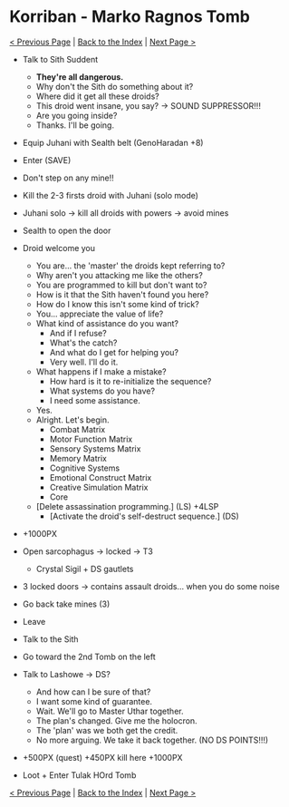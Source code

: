 # Korriban - Marko Ragnos Tomb

[< Previous Page](083_Korriban.md)
| [Back to the Index](./000_Index.md)
| [Next Page >](./085_Korriban.md)


- Talk to Sith Suddent
    - **They're all dangerous.**
    - Why don't the Sith do something about it?
    - Where did it get all these droids?
    - This droid went insane, you say? -> SOUND SUPPRESSOR!!!
    - Are you going inside?
    - Thanks. I'll be going.
- Equip Juhani with Sealth belt (GenoHaradan +8)
- Enter (SAVE)
- Don't step on any mine!!
- Kill the 2-3 firsts droid with Juhani (solo mode)
- Juhani solo -> kill all droids with powers -> avoid mines
- Sealth to open the door
- Droid welcome you
    - You are... the 'master' the droids kept referring to?
    - Why aren't you attacking me like the others?
    - You are programmed to kill but don't want to?
    - How is it that the Sith haven't found you here?
    - How do I know this isn't some kind of trick?
    - You... appreciate the value of life?
    - What kind of assistance do you want?
        - And if I refuse?
        - What's the catch?
        - And what do I get for helping you?
        - Very well. I'll do it.
    - What happens if I make a mistake?
        - How hard is it to re-initialize the sequence?
        - What systems do you have?
        - I need some assistance.
    - Yes.
    - Alright. Let's begin.
        - Combat Matrix
        - Motor Function Matrix
        - Sensory Systems Matrix
        - Memory Matrix
        - Cognitive Systems
        - Emotional Construct Matrix
        - Creative Simulation Matrix
        - Core
    - [Delete assassination programming.] (LS) +4LSP
        - [Activate the droid's self-destruct sequence.] (DS)
- +1000PX
- Open sarcophagus -> locked -> T3
    - Crystal Sigil + DS gautlets
- 3 locked doors -> contains assault droids... when you do some noise
- Go back take mines (3)
- Leave
- Talk to the Sith



- Go toward the 2nd Tomb on the left
- Talk to Lashowe -> DS?
    - And how can I be sure of that?
    - I want some kind of guarantee.
    - Wait. We'll go to Master Uthar together.
    - The plan's changed. Give me the holocron.
    - The 'plan' was we both get the credit.
    - No more arguing. We take it back together. (NO DS POINTS!!!)
- +500PX (quest) +450PX kill here +1000PX
- Loot + Enter Tulak HOrd Tomb

[< Previous Page](083_Korriban.md)
| [Back to the Index](./000_Index.md)
| [Next Page >](./085_Korriban.md)

